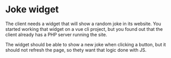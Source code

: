 # Joke widget
The client needs a widget that will show a random joke in its website.
You started working that widget on a vue cli project, but you found out
that the client already has a PHP server running the site.

The widget should be able to show a new joke when clicking a button,
but it should not refresh the page, so thety want that logic done with JS.